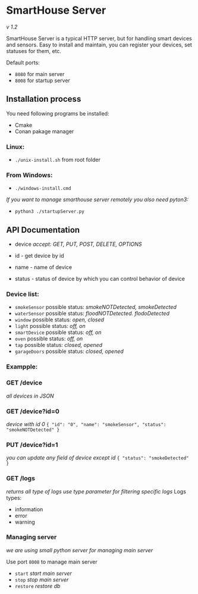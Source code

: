 <!-- @format -->

# SmartHouse Server

_v 1.2_

SmartHouse Server is a typical HTTP server, but for handling smart devices and sensors. Easy to install and maintain, you can register your devices, set statuses for them, etc.

Default ports:
- `8080` for main server
- `8008` for startup server

## Installation process

You need following programs be installed:

- Cmake
- Conan pakage manager

### Linux:

- `./unix-install.sh` from root folder

### From Windows:

- `./windows-install.cmd`

_If you want to manage smarthouse server remotely you also need pyton3:_

-  `python3 ./startupServer.py`

## API Documentation

- device
  _accept: GET, PUT, POST, DELETE, OPTIONS_

- id - get device by id
- name - name of device
- status - status of device by which you can control behavior of device

### Device list:

- `smokeSensor`
  possible status: _smokeNOTDetected, smokeDetected_ 
- `waterSensor`
  possible status: _floodNOTDetected. flodoDetected_ 
- `window`
  possible status: _open, closed_
- `light`
  possible status: _off, on_
- `smartDevice`
  possible status: _off, on_
- `oven`
  possible status: _off, on_
- `tap`
  possible status: _closed, opened_
- `garageDoors`
  possible status: _closed, opened_

### Exampple:

### GET /device

_all devices in JSON_

### GET /device?id=0

_device with id 0_
`{
    "id": "0",
    "name": "smokeSensor",
    "status": "smokeNOTDetected"
}`

### PUT /device?id=1

_you can update any field of device except id_
`{
    "status": "smokeDetected"
}`

### GET /logs

_returns all type of logs_
_use type parameter for filtering specific logs_
Logs types:

- information
- error
- warning

### Managing server

_we are using small python server for managing main server_

Use port `8008` to manage main server

- `start` _start main server_
- `stop` _stop main server_
- `restore` _restore db_
